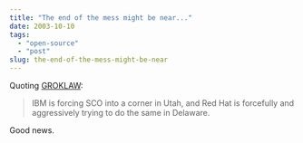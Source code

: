 ```yaml
---
title: "The end of the mess might be near..."
date: 2003-10-10
tags: 
  - "open-source"
  - "post"
slug: the-end-of-the-mess-might-be-near
---
```


Quoting [GROKLAW](http://www.groklaw.net/article.php?story=20031009042543818):

> IBM is forcing SCO into a corner in Utah, and Red Hat is forcefully and aggressively trying to do the same in Delaware.

Good news.
